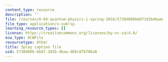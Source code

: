 ```yaml
---
content_type: resource
description: ''
file: /courses/8-04-quantum-physics-i-spring-2016/5730d606bb87183b4baad66c87bf86a8_kefsxztSX74.srt
file_type: application/x-subrip
learning_resource_types: []
license: https://creativecommons.org/licenses/by-nc-sa/4.0/
ocw_type: OCWFile
resourcetype: Other
title: 3play caption file
uid: 5730d606-bb87-183b-4baa-d66c87bf86a8
---
```

